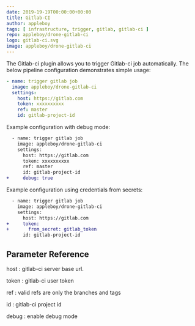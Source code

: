 ```yaml
---
date: 2019-19-19T00:00:00+00:00
title: Gitlab-CI
author: appleboy
tags: [ infrastructure, trigger, gitlab, gitlab-ci ]
repo: appleboy/drone-gitlab-ci
logo: gitlab-ci.svg
image: appleboy/drone-gitlab-ci
---
```


The Gitlab-ci plugin allows you to trigger Gitlab-ci job automatically. The below pipeline configuration demonstrates simple usage:

```yaml
- name: trigger gitlab job
  image: appleboy/drone-gitlab-ci
  settings:
    host: https://gitlab.com
    token: xxxxxxxxxx
    ref: master
    id: gitlab-project-id
```

Example configuration with debug mode:

```diff
  - name: trigger gitlab job
    image: appleboy/drone-gitlab-ci
    settings:
      host: https://gitlab.com
      token: xxxxxxxxxx
      ref: master
      id: gitlab-project-id
+     debug: true
```

Example configuration using credentials from secrets:

```diff
  - name: trigger gitlab job
    image: appleboy/drone-gitlab-ci
    settings:
      host: https://gitlab.com
+     token:
+       from_secret: gitlab_token
      id: gitlab-project-id
```

## Parameter Reference

host
: gitlab-ci server base url.

token
: gitlab-ci user token

ref
: valid refs are only the branches and tags

id
: gitlab-ci project id

debug
: enable debug mode
